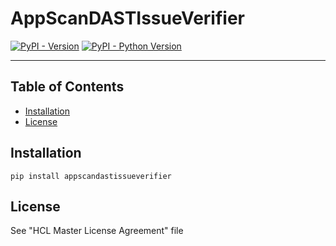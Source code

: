 # AppScanDASTIssueVerifier

[![PyPI - Version](https://img.shields.io/pypi/v/appscandastissueverifier.svg)](https://pypi.org/project/appscandastissueverifier)
[![PyPI - Python Version](https://img.shields.io/pypi/pyversions/appscandastissueverifier.svg)](https://pypi.org/project/appscandastissueverifier)

-----

## Table of Contents

- [Installation](#installation)
- [License](#license)

## Installation

```console
pip install appscandastissueverifier
```

## License
See "HCL Master License Agreement" file

